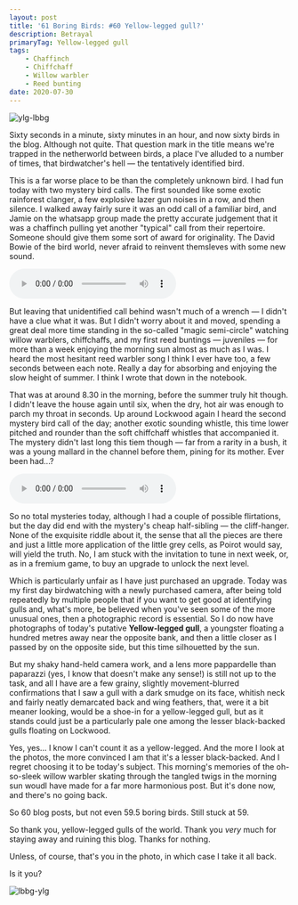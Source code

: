 ```yaml
---
layout: post
title: '61 Boring Birds: #60 Yellow-legged gull?'
description: Betrayal
primaryTag: Yellow-legged gull
tags:
    - Chaffinch
    - Chiffchaff
    - Willow warbler
    - Reed bunting
date: 2020-07-30
---
```


![ylg-lbbg](/assets/img/ylg-lbbg.jpg)

Sixty seconds in a minute, sixty minutes in an hour, and now sixty birds in the blog. Although not quite. That question mark in the title means we're trapped in the netherworld between birds, a place I've alluded to a number of times, that birdwatcher's hell &mdash; the tentatively identified bird.

This is a far worse place to be than the completely unknown bird. I had fun today with two mystery bird calls. The first sounded like some exotic rainforest clanger, a few explosive lazer gun noises in a row, and then silence. I walked away fairly sure it was an odd call of a familiar bird, and Jamie on the whatsapp group made the pretty accurate judgement that it was a chaffinch pulling yet another "typical" call from their repertoire. Someone should give them some sort of award for originality. The David Bowie of the bird world, never afraid to reinvent themsleves with some new sound.

<audio controls>
  <source src="/assets/chaffinch.mp3" type="audio/mpeg">
</audio>

But leaving that unidentified call behind wasn't much of a wrench &mdash; I didn't have a clue what it was. But I didn't worry about it and moved, spending a great deal more time standing in the so-called "magic  semi-circle" watching willow warblers, chiffchaffs, and my first reed buntings &mdash; juveniles &mdash; for more than a week enjoying the morning sun almost as much as I was. I heard the most hesitant reed warbler song I think I ever have too, a few seconds between each note. Really a day for absorbing and enjoying the slow height of summer. I think I wrote that down in the notebook.

That was at around 8.30 in the morning, before the summer truly hit though. I didn't leave the house again until six, when the dry, hot air was enough to parch my throat in seconds. Up around Lockwood again I heard the second mystery bird call of the day; another exotic sounding  whistle, this time lower pitched and rounder than the soft chiffchaff whistles that accompanied it. The mystery didn't last long this tiem though &mdash; far from a rarity in a bush, it was a young mallard in the channel before them, pining for its mother. Ever been had...?

<audio controls>
  <source src="/assets/duck-whistle.mp3" type="audio/mpeg">
</audio>


So no total mysteries today, although I had a couple of possible flirtations, but the day did end with the mystery's cheap half-sibling &mdash; the cliff-hanger. None of the exquisite riddle about it, the sense that all the pieces are there and just a little more application of the little grey cells, as Poirot would say, will yield the truth. No, I am stuck with the invitation to tune in next week, or, as in a fremium game, to buy an upgrade to unlock the next level.

Which is particularly unfair as I have just purchased an upgrade. Today was my first day birdwatching with a newly purchased camera, after being told repeatedly by multiple people that if you want to get good at identifying gulls and, what's more, be believed when you've seen some of the more unusual ones, then a photographic record is essential. So I do now have photographs of today's putative **Yellow-legged gull**, a youngster floating a hundred metres away near the opposite bank, and then a little closer as I passed by on the opposite side, but this time silhouetted by the sun. 

But my shaky hand-held camera work, and a lens more pappardelle than paparazzi (yes, I know that doesn't make any sense!) is still not up to the task, and all I have are a few grainy, slightly movement-blurred confirmations that I saw a gull with a dark smudge on its face, whitish neck and fairly neatly demarcated back and wing feathers, that, were it a bit meaner looking, would be a shoe-in for a yellow-legged gull, but as it stands could just be a particularly pale one among the lesser black-backed gulls floating on Lockwood.

Yes, yes... I know I can't count it as a yellow-legged. And the more I look at the photos, the more convinced I am that it's a lesser black-backed. And I regret choosing it to be today's subject. This morning's memories of the oh-so-sleek willow warbler skating through the tangled twigs in the morning sun woudl have made for a far more harmonious post. But it's done now, and there's no going back. 

So 60 blog posts, but not even 59.5 boring birds. Still stuck at 59. 

So thank you, yellow-legged gulls of the world. Thank you _very_ much for staying away and ruining this blog. Thanks for nothing.

Unless, of course, that's you in the photo, in which case I take it all back.

Is it you?

![lbbg-ylg](/assets/img/lbbg-ylg.jpg)

